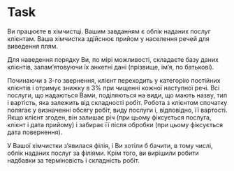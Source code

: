 # Task
Ви працюєте в хімчистці. 
Вашим завданням є облік наданих послуг клієнтам.
Ваша хімчистка здійснює прийом у населення речей для виведення плям. 

Для наведення порядку Ви, по мірі можливості, складаєте базу даних клієнтів, запамʼятовуючи їх анкетні дані (прізвище, імʼя, по батькові). 

Починаючи з 3-го звернення, клієнт переходить у категорію постійних клієнтів і отримує знижку в 3% при чищенні кожної наступної речі. 
Всі послуги, що надаються Вами, поділяються на види, що мають назву, тип і вартість, яка залежить від складності робіт. 
Робота з клієнтом спочатку полягає у визначенні обсягу робіт, виду послуги і, відповідно, її вартості. 
Якщо клієнт згоден, він залишає річ (при цьому фіксується послуга, клієнт і дата прийому) і забирає її після обробки (при цьому фіксується дата повернення).

У Вашої хімчистки зʼявилася філія, і Ви хотіли б бачити, в тому числі, облік наданих послуг за філіями. Крім того, ви вирішили робити надбавки за терміновість і складність робіт.